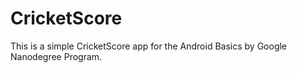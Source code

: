 # CricketScore
This is a simple CricketScore app for the Android Basics by Google Nanodegree Program.
